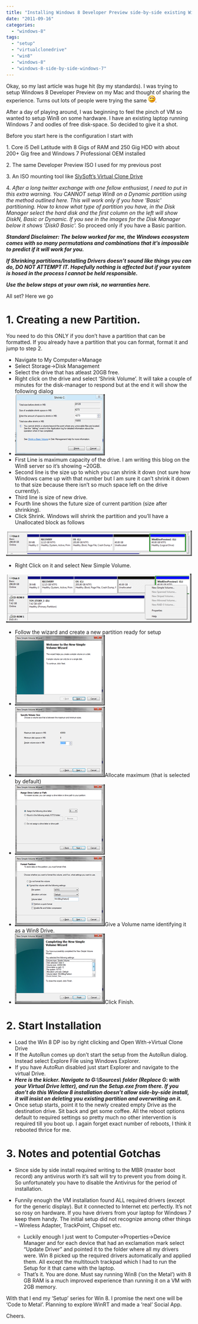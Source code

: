```yaml
---
title: "Installing Windows 8 Developer Preview side-by-side existing Windows 7"
date: "2011-09-16"
categories: 
  - "windows-8"
tags: 
  - "setup"
  - "virtualclonedrive"
  - "win8"
  - "windows-8"
  - "windows-8-side-by-side-windows-7"
---
```


Okay, so my last article was huge hit (by my standards). I was trying to setup Windows 8 Developer Preview on my Mac and thought of sharing the experience. Turns out lots of people were trying the same ![Smile](images/wlemoticon-smile.png).

After a day of playing around, I was beginning to feel the pinch of VM so wanted to setup Win8 on some hardware. I have an existing laptop running Windows 7 and oodles of free disk-space. So decided to give it a shot.

Before you start here is the configuration I start with

1\. Core i5 Dell Latitude with 8 Gigs of RAM and 250 Gig HDD with about 200+ Gig free and Windows 7 Professional OEM installed

2\. The same Developer Preview ISO I used for my previous post

3\. An ISO mounting tool like [SlySoft’s Virtual Clone Drive](http://www.slysoft.com/en/download.html)

4\. _After a long twitter exchange with one fellow enthusiast, I need to put in this extra warning. You CANNOT setup Win8 on a Dynamic partition using the method outlined here. This will work only if you have 'Basic' partitioning. How to know what type of partition you have, in the Disk Manager select the hard disk and the first column on the left will show DiskN, Basic or Dynamic. If you see in the images for the Disk Manager below it shows 'Disk0 Basic'._ So proceed only if you have a Basic parition.

**_Standard Disclaimer: The below worked for me, the Windows ecosystem comes with so many permutations and combinations that it’s impossible to predict if it will work for you._**

**_If Shrinking partitions/Installing Drivers doesn’t sound like things you can do, DO NOT ATTEMPT IT. Hopefully nothing is affected but if your system is hosed in the process I cannot be held responsible._**

**_Use the below steps at your own risk, no warranties here._**

All set? Here we go

# 1\. Creating a new Partition.

You need to do this ONLY if you don’t have a partition that can be formatted. If you already have a partition that you can format, format it and jump to step 2.

- Navigate to My Computer->Manage
- Select Storage->Disk Management
- Select the drive that has atleast 20GB free.
- Right click on the drive and select ‘Shrink Volume’. It will take a couple of minutes for the disk-manager to respond but at the end it will show the following dialog
- [![image](images/image_thumb2.png "image")](http://sumitmaitra.files.wordpress.com/2011/09/image2.png)
- First Line is maximum capacity of the drive. I am writing this blog on the Win8 server so it’s showing ~20GB.
- Second line is the size up to which you can shrink it down (not sure how Windows came up with that number but I am sure it can’t shrink it down to that size because there isn’t so much space left on the drive currently).
- Third line is size of new drive.
- Fourth line shows the future size of current partition (size after shrinking).
- Click Shrink. Windows will shrink the partition and you’ll have a Unallocated block as follows

[![image](images/image_thumb3.png "image")](http://sumitmaitra.files.wordpress.com/2011/09/image3.png)

- Right Click on it and select New Simple Volume.

[![image](images/image_thumb4.png "image")](http://sumitmaitra.files.wordpress.com/2011/09/image4.png)

- Follow the wizard and create a new partition ready for setup
- [![image](images/image_thumb5.png "image")](http://sumitmaitra.files.wordpress.com/2011/09/image5.png)
- [![image](images/image_thumb6.png "image")](http://sumitmaitra.files.wordpress.com/2011/09/image6.png)Allocate maximum (that is selected by default)
- [![image](images/image_thumb7.png "image")](http://sumitmaitra.files.wordpress.com/2011/09/image7.png)
- [![image](images/image_thumb8.png "image")](http://sumitmaitra.files.wordpress.com/2011/09/image8.png)Give a Volume name identifying it as a Win8 Drive.
- [![image](images/image_thumb9.png "image")](http://sumitmaitra.files.wordpress.com/2011/09/image9.png)Click Finish.

# 2\. Start Installation

- Load the Win 8 DP iso by right clicking and Open With->Virtual Clone Drive
- If the AutoRun comes up don’t start the setup from the AutoRun dialog. Instead select Explore File using Windows Explorer.
- If you have AutoRun disabled just start Explorer and navigate to the virtual Drive.
- **_Here is the kicker. Navigate to G:\\Sources\\ folder (Replace G: with your Virtual Drive letter), and run the Setup.exe from there. If you don’t do this Window 8 installation doesn’t allow side-by-side install, it will insist on deleting you existing partition and overwriting on it._**
- Once setup starts, point it to the newly created empty Drive as the destination drive. Sit back and get some coffee. All the reboot options default to required settings so pretty much no other intervention is required till you boot up. I again forget exact number of reboots, I think it rebooted thrice for me.

# 3\. Notes and potential Gotchas

- Since side by side install required writing to the MBR (master boot record) any antivirus worth it’s salt will try to prevent you from doing it. So unfortunately you have to disable the Antivirus for the period of installation.
- Funnily enough the VM installation found ALL required drivers (except for the generic display). But it connected to Internet etc perfectly. It’s not so rosy on hardware. If you have drivers from your laptop for Windows 7 keep them handy. The initial setup did not recognize among other things – Wireless Adapter, TrackPoint, Chipset etc.
    
    - Luckily enough I just went to Computer->Properties->Device Manager and for each device that had an exclamation mark select “Update Driver” and pointed it to the folder where all my drivers were. Win 8 picked up the required drivers automatically and applied them. All except the multitouch trackpad which I had to run the Setup for it that came with the laptop.
    - That’s it. You are done. Must say running Win8 (‘on the Metal’) with 8 GB RAM is a much improved experience than running it on a VM with 2GB memory.
    

With that I end my ‘Setup’ series for Win 8. I promise the next one will be ‘Code to Metal’. Planning to explore WinRT and made a ‘real’ Social App.

Cheers.
